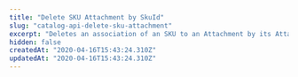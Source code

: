 ```yaml
---
title: "Delete SKU Attachment by SkuId"
slug: "catalog-api-delete-sku-attachment"
excerpt: "Deletes an association of an SKU to an Attachment by its Attachment ID"
hidden: false
createdAt: "2020-04-16T15:43:24.310Z"
updatedAt: "2020-04-16T15:43:24.310Z"
---
```

